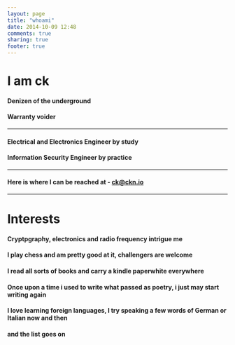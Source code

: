 ```yaml
---
layout: page
title: "whoami"
date: 2014-10-09 12:48
comments: true
sharing: true
footer: true
---
```

# I am ck 

#### Denizen of the underground
#### Warranty voider
***
#### Electrical and Electronics Engineer by study
#### Information Security Engineer by practice
***
#### Here is where I can be reached at - ck@ckn.io
***
# Interests 

#### Cryptpgraphy, electronics and radio frequency intrigue me
#### I play chess and am pretty good at it, challengers are welcome
#### I read all sorts of books and carry a kindle paperwhite everywhere
#### Once upon a time i used to write what passed as poetry, i just may start writing again
#### I love learning foreign languages, I try speaking a few words of German or Italian now and then
#### and the list goes on








